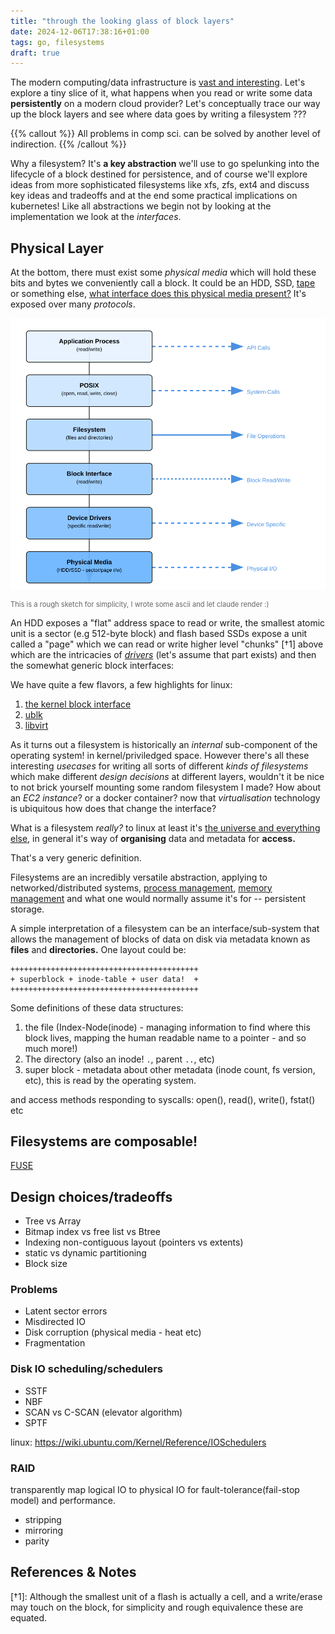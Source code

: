 ```yaml
---
title: "through the looking glass of block layers"
date: 2024-12-06T17:38:16+01:00
tags: go, filesystems
draft: true
---
```


The modern computing/data infrastructure is [vast and interesting](https://landscape.cncf.io/). 
Let's explore a tiny slice of it, what happens when you read or write some data **persistently** on a modern cloud provider?
Let's conceptually trace our way up the block layers and see where data goes by writing a filesystem ???

{{% callout %}}
All problems in comp sci. can be solved by another level of indirection.
{{% /callout %}}

Why a filesystem? It's **a key abstraction** we'll use to go spelunking into the lifecycle of a block destined for persistence, and of course we'll explore ideas from more sophisticated filesystems like xfs, zfs, ext4 and discuss key ideas and tradeoffs and at the end some practical implications on kubernetes! Like all abstractions we begin not by looking at the implementation we look at the _interfaces_.

## Physical Layer
At the bottom, there must exist some _physical media_ which will hold these bits and bytes we conveniently call a block. It could be an HDD, SSD, [tape](https://aws.amazon.com/storagegateway/vtl/) or something else, [what interface does this physical media present?](https://pages.cs.wisc.edu/~remzi/OSTEP/file-devices.pdf) It's exposed over many _protocols_.

![simplified sketch of file system layering](/sketch_fs.svg)

<p class="subtext" style="font-size: 0.8em; color: #666;">This is a rough sketch for simplicity, I wrote some ascii and let claude render :) </p>


An HDD exposes a "flat" address space to read or write, the smallest atomic unit is a sector (e.g 512-byte block) and flash based 
SSDs expose a unit called a "page" which we can read or write higher level "chunks" [†1] above which are the intricacies of [_drivers_](https://lwn.net/Kernel/LDD3/) (let's assume that part exists) and then the somewhat generic block interfaces:

We have quite a few flavors, a few highlights for linux: 
1. [the kernel block interface](https://linux-kernel-labs.github.io/refs/heads/master/labs/block_device_drivers.html#overview)
2. [ublk](https://spdk.io/doc/ublk.html)
3. [libvirt](https://libvirt.org/storage.html)

As it turns out a filesystem is historically an _internal_ sub-component of the operating system! in kernel/priviledged space. However there's all these interesting _usecases_ for writing all sorts of different _kinds of filesystems_ which make different _design decisions_ at different layers, wouldn't it be nice to not brick yourself mounting some random filesystem I made? How about an _EC2 instance_? or a docker container? now that _virtualisation_ technology is ubiquitous how does that change the interface?

What is a filesystem _really?_ to linux at least it's [the universe and everything else](https://en.wikipedia.org/wiki/Everything_is_a_file), in general it's way of **organising** data and metadata for **access.**

That's a very generic definition.

Filesystems are an incredibly versatile abstraction, applying to networked/distributed systems, [process management](https://man7.org/linux/man-pages/man7/cgroups.7.html), [memory management](https://docs.kernel.org/filesystems/tmpfs.html) and what one would normally assume it's for -- persistent storage.

A simple interpretation of a filesystem can be an interface/sub-system that allows the management of blocks of data on disk via metadata known as **files** and **directories.** One layout could be:
```
++++++++++++++++++++++++++++++++++++++++++
+ superblock + inode-table + user data!  +
++++++++++++++++++++++++++++++++++++++++++
```

Some definitions of these data structures:
1. the file (Index-Node(inode) - managing information to find where this block lives, mapping the human readable name to a pointer - and so much more!)
2. The directory (also an inode! `.`, parent `..`, etc)
3. super block - metadata about other metadata (inode count, fs version, etc), this is read by the operating system.

and access methods responding to syscalls: open(), read(), write(), fstat() etc

## Filesystems are composable!
[FUSE](https://www.kernel.org/doc/html/next/filesystems/fuse.html)

## Design choices/tradeoffs
- Tree vs Array
- Bitmap index vs free list vs Btree
- Indexing non-contiguous layout (pointers vs extents)
- static vs dynamic partitioning
- Block size

### Problems
- Latent sector errors
- Misdirected IO
- Disk corruption (physical media - heat etc)
- Fragmentation

### Disk IO scheduling/schedulers
- SSTF
- NBF
- SCAN vs C-SCAN (elevator algorithm)
- SPTF

linux: https://wiki.ubuntu.com/Kernel/Reference/IOSchedulers

### RAID
transparently map logical IO to physical IO for fault-tolerance(fail-stop model) and performance.
- stripping
- mirroring
- parity

## References & Notes
[^1]: [Can Applications Recover from fsync Failures?](https://www.usenix.org/system/files/atc20-rebello.pdf)
[^2]: [Protocol Aware Recovery](https://www.usenix.org/conference/fast18/presentation/alagappan)
[^3]: [End-to-end Data Integrity for File Systems: A ZFS Case Study](https://research.cs.wisc.edu/wind/Publications/zfs-corruption-fast10.pdf)

[†1]: Although the smallest unit of a flash is actually a cell, and a write/erase may touch on the block, for simplicity and rough equivalence these are equated.
